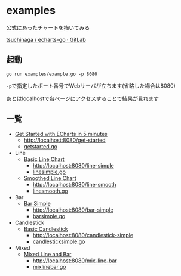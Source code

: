 # examples

公式にあったチャートを描いてみる

[tsuchinaga / echarts-go · GitLab](https://gitlab.com/tsuchinaga/echarts-go)

## 起動
`go run examples/example.go -p 8080`

`-p`で指定したポート番号でWebサーバが立ちます(省略した場合は8080)

あとはlocalhostで各ページにアクセスすることで結果が見れます

## 一覧

* [Get Started with ECharts in 5 minutes](https://echarts.apache.org/en/tutorial.html#Get%20Started%20with%20ECharts%20in%205%20minutes)
    * [http://localhost:8080/get-started](http://localhost:8080/get-started)
    * [getstarted.go](getstarted.go)
* Line
    * [Basic Line Chart](https://echarts.apache.org/examples/en/editor.html?c=line-simple)
        * [http://localhost:8080/line-simple](http://localhost:8080/line-simple)
        * [linesimple.go](linesimple.go)
    * [Smoothed Line Chart](https://echarts.apache.org/examples/en/editor.html?c=line-smooth)
        * [http://localhost:8080/line-smooth](http://localhost:8080/line-smooth)
        * [linesmooth.go](linesmooth.go)
* Bar
    * [Bar Simple](https://echarts.apache.org/examples/en/editor.html?c=bar-simple)
        * [http://localhost:8080/bar-simple](http://localhost:8080/bar-simple)
        * [barsimple.go](barsimple.go)
* Candlestick
    * [Basic Candlestick](https://echarts.apache.org/examples/en/editor.html?c=candlestick-simple)
        * [http://localhost:8080/candlestick-simple](http://localhost:8080/candlestick-simple)
        * [candlesticksimple.go](candlesticksimple.go)
* Mixed
    * [Mixed Line and Bar](https://echarts.apache.org/examples/en/editor.html?c=mix-line-bar)
        * [http://localhost:8080/mix-line-bar](http://localhost:8080/mix-line-bar) 
        * [mixlinebar.go](mixlinebar.go)
